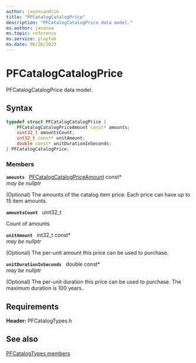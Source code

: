 ```yaml
---
author: jasonsandlin
title: "PFCatalogCatalogPrice"
description: "PFCatalogCatalogPrice data model."
ms.author: jasonsa
ms.topic: reference
ms.service: playfab
ms.date: 06/26/2023
---
```


# PFCatalogCatalogPrice  

PFCatalogCatalogPrice data model.  

## Syntax  
  
```cpp
typedef struct PFCatalogCatalogPrice {  
    PFCatalogCatalogPriceAmount const* amounts;  
    uint32_t amountsCount;  
    int32_t const* unitAmount;  
    double const* unitDurationInSeconds;  
} PFCatalogCatalogPrice;  
```
  
### Members  
  
**`amounts`** &nbsp; [PFCatalogCatalogPriceAmount](pfcatalogcatalogpriceamount.md) const*  
*may be nullptr*  
  
(Optional) The amounts of the catalog item price. Each price can have up to 15 item amounts.
  
**`amountsCount`** &nbsp; uint32_t  
  
Count of amounts
  
**`unitAmount`** &nbsp; int32_t const*  
*may be nullptr*  
  
(Optional) The per-unit amount this price can be used to purchase.
  
**`unitDurationInSeconds`** &nbsp; double const*  
*may be nullptr*  
  
(Optional) The per-unit duration this price can be used to purchase. The maximum duration is 100 years.
  
  
## Requirements  
  
**Header:** PFCatalogTypes.h
  
## See also  
[PFCatalogTypes members](../pfcatalogtypes_members.md)  

  
  
